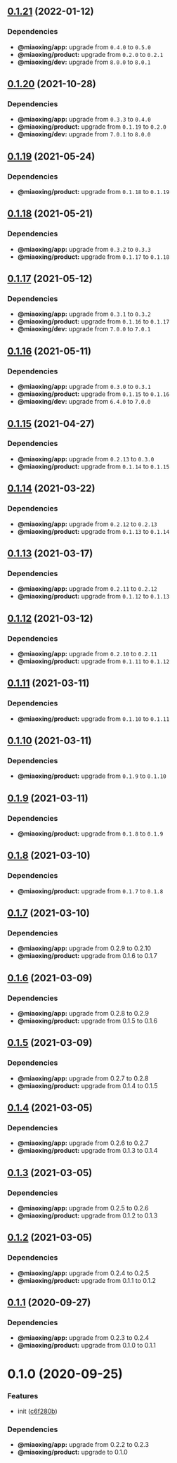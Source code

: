 ## [0.1.21](https://github.com/miaoxing/payment/compare/v0.1.20...v0.1.21) (2022-01-12)





### Dependencies

* **@miaoxing/app:** upgrade from `0.4.0` to `0.5.0`
* **@miaoxing/product:** upgrade from `0.2.0` to `0.2.1`
* **@miaoxing/dev:** upgrade from `8.0.0` to `8.0.1`

## [0.1.20](https://github.com/miaoxing/payment/compare/v0.1.19...v0.1.20) (2021-10-28)





### Dependencies

* **@miaoxing/app:** upgrade from `0.3.3` to `0.4.0`
* **@miaoxing/product:** upgrade from `0.1.19` to `0.2.0`
* **@miaoxing/dev:** upgrade from `7.0.1` to `8.0.0`

## [0.1.19](https://github.com/miaoxing/payment/compare/v0.1.18...v0.1.19) (2021-05-24)





### Dependencies

* **@miaoxing/product:** upgrade from `0.1.18` to `0.1.19`

## [0.1.18](https://github.com/miaoxing/payment/compare/v0.1.17...v0.1.18) (2021-05-21)





### Dependencies

* **@miaoxing/app:** upgrade from `0.3.2` to `0.3.3`
* **@miaoxing/product:** upgrade from `0.1.17` to `0.1.18`

## [0.1.17](https://github.com/miaoxing/payment/compare/v0.1.16...v0.1.17) (2021-05-12)





### Dependencies

* **@miaoxing/app:** upgrade from `0.3.1` to `0.3.2`
* **@miaoxing/product:** upgrade from `0.1.16` to `0.1.17`
* **@miaoxing/dev:** upgrade from `7.0.0` to `7.0.1`

## [0.1.16](https://github.com/miaoxing/payment/compare/v0.1.15...v0.1.16) (2021-05-11)





### Dependencies

* **@miaoxing/app:** upgrade from `0.3.0` to `0.3.1`
* **@miaoxing/product:** upgrade from `0.1.15` to `0.1.16`
* **@miaoxing/dev:** upgrade from `6.4.0` to `7.0.0`

## [0.1.15](https://github.com/miaoxing/payment/compare/v0.1.14...v0.1.15) (2021-04-27)





### Dependencies

* **@miaoxing/app:** upgrade from `0.2.13` to `0.3.0`
* **@miaoxing/product:** upgrade from `0.1.14` to `0.1.15`

## [0.1.14](https://github.com/miaoxing/payment/compare/v0.1.13...v0.1.14) (2021-03-22)





### Dependencies

* **@miaoxing/app:** upgrade from `0.2.12` to `0.2.13`
* **@miaoxing/product:** upgrade from `0.1.13` to `0.1.14`

## [0.1.13](https://github.com/miaoxing/payment/compare/v0.1.12...v0.1.13) (2021-03-17)





### Dependencies

* **@miaoxing/app:** upgrade from `0.2.11` to `0.2.12`
* **@miaoxing/product:** upgrade from `0.1.12` to `0.1.13`

## [0.1.12](https://github.com/miaoxing/payment/compare/v0.1.11...v0.1.12) (2021-03-12)





### Dependencies

* **@miaoxing/app:** upgrade from `0.2.10` to `0.2.11`
* **@miaoxing/product:** upgrade from `0.1.11` to `0.1.12`

## [0.1.11](https://github.com/miaoxing/payment/compare/v0.1.10...v0.1.11) (2021-03-11)





### Dependencies

* **@miaoxing/product:** upgrade from `0.1.10` to `0.1.11`

## [0.1.10](https://github.com/miaoxing/payment/compare/v0.1.9...v0.1.10) (2021-03-11)





### Dependencies

* **@miaoxing/product:** upgrade from `0.1.9` to `0.1.10`

## [0.1.9](https://github.com/miaoxing/payment/compare/v0.1.8...v0.1.9) (2021-03-11)





### Dependencies

* **@miaoxing/product:** upgrade from `0.1.8` to `0.1.9`

## [0.1.8](https://github.com/miaoxing/payment/compare/v0.1.7...v0.1.8) (2021-03-10)





### Dependencies

* **@miaoxing/product:** upgrade from `0.1.7` to `0.1.8`

## [0.1.7](https://github.com/miaoxing/payment/compare/v0.1.6...v0.1.7) (2021-03-10)





### Dependencies

* **@miaoxing/app:** upgrade from 0.2.9 to 0.2.10
* **@miaoxing/product:** upgrade from 0.1.6 to 0.1.7

## [0.1.6](https://github.com/miaoxing/payment/compare/v0.1.5...v0.1.6) (2021-03-09)





### Dependencies

* **@miaoxing/app:** upgrade from 0.2.8 to 0.2.9
* **@miaoxing/product:** upgrade from 0.1.5 to 0.1.6

## [0.1.5](https://github.com/miaoxing/payment/compare/v0.1.4...v0.1.5) (2021-03-09)





### Dependencies

* **@miaoxing/app:** upgrade from 0.2.7 to 0.2.8
* **@miaoxing/product:** upgrade from 0.1.4 to 0.1.5

## [0.1.4](https://github.com/miaoxing/payment/compare/v0.1.3...v0.1.4) (2021-03-05)





### Dependencies

* **@miaoxing/app:** upgrade from 0.2.6 to 0.2.7
* **@miaoxing/product:** upgrade from 0.1.3 to 0.1.4

## [0.1.3](https://github.com/miaoxing/payment/compare/v0.1.2...v0.1.3) (2021-03-05)





### Dependencies

* **@miaoxing/app:** upgrade from 0.2.5 to 0.2.6
* **@miaoxing/product:** upgrade from 0.1.2 to 0.1.3

## [0.1.2](https://github.com/miaoxing/payment/compare/v0.1.1...v0.1.2) (2021-03-05)





### Dependencies

* **@miaoxing/app:** upgrade from 0.2.4 to 0.2.5
* **@miaoxing/product:** upgrade from 0.1.1 to 0.1.2

## [0.1.1](https://github.com/miaoxing/payment/compare/v0.1.0...v0.1.1) (2020-09-27)





### Dependencies

* **@miaoxing/app:** upgrade from 0.2.3 to 0.2.4
* **@miaoxing/product:** upgrade from 0.1.0 to 0.1.1

# 0.1.0 (2020-09-25)


### Features

* init ([c6f280b](https://github.com/miaoxing/payment/commit/c6f280b921cf3aa1c0ad8af6cf4b69ca4582aeba))





### Dependencies

* **@miaoxing/app:** upgrade from 0.2.2 to 0.2.3
* **@miaoxing/product:** upgrade to 0.1.0
